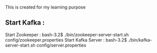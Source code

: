 This is created for my learning purpose

Start Kafka : 
------------
Start Zookeeper : bash-3.2$ ./bin/zookeeper-server-start.sh config/zookeeper.properties 
Start Kafka Server : bash-3.2$ ./bin/kafka-server-start.sh config/server.properties
